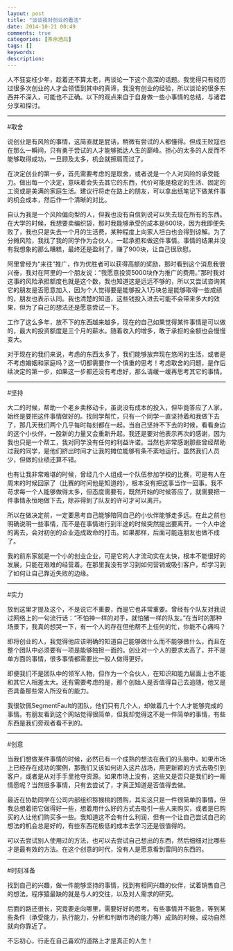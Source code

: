 ```yaml
---
layout: post
title: "谈谈我对创业的看法"
date: 2014-10-21 00:49
comments: true
categories: [茶余酒后]
tags: []
keywords: 
description: 
---
```

人不狂妄枉少年，趁着还不算太老，再谈论一下这个高深的话题。我觉得只有经历过很多次创业的人才会领悟到其中的真谛，我没有创业的经验，所以谈论的很多东西并不深入，可能也不正确。以下的观点来自于自身做一些小事情的总结，与诸君分享和探讨。


---
#取舍

说创业是有风险的事情，这简直就是屁话，稍微有尝试的人都懂得。但成王败寇也在那么一瞬间，只有勇于尝试的人才能够抵达人生的巅峰。担心的太多的人反而不能够取得成功，一旦顾及太多，机会就擦肩而过了。

在决定创业的第一步，首先需要考虑的是取舍，或者说是一个人对风险的承受能力。做出每一个决定，意味着会失去其它的东西，代价可能是稳定的生活、固定的工资或是美满的家庭生活。建议行将走在路上的朋友，可以拿出纸笔记下做某件事的机会成本，然后作一个清晰的对比。

自认为我是一个风险偏向型的人，但我也没有自信到说可以失去现在所有的东西。在大学的时候，我想要卖编织袋，那时我能够承受的成本是600块，因为我即便失败了，我也只是失去一个月的生活费，某种程度上向家人坦白也会得到谅解。为了分摊风险，我找了我的同学作为合伙人，一起承担和做这件事情。事情的结果并没有我想象的那么糟糕，最终还是盈利了，赚了900块，让自己很欣慰。

<!--more-->
阿里曾经为“来往”推广，作为优胜者可以获得高额的奖励，那时看到这个消息我很兴奋，我对在阿里的一个朋友说：“我愿意投资5000块作为推广的费用。”那时我对这事的风险承担额度也就是这个数，我也知道这是远远不够的，所以又尝试咨询其它的朋友是否愿意加入，因为个人觉得要是能够投入1万块总是能够取得一些成绩的，朋友也表示认同。我也清楚的知道，这些钱投入进去可能不会带来多大的效果，但为了自己的想法还是愿意尝试一下。

工作了这么多年，放不下的东西越来越多，现在的自己如果觉得某件事情是可以做的，最大的投资额度是三个月的薪水。随着收入的增多，敢于承担的金额也会慢慢变大。

对于现在的我们来说，考虑的东西太多了，我们能够放弃现在悠闲的生活，或者是不考虑婚姻和家庭吗？这一切都需要作一个慎重的思考！考虑取舍的问题，是作后续决定的第一步，如果这一步都还没有考虑好，那么请缓一缓再思考其它的事情。


---
#坚持

大二的时候，帮助一个老乡卖移动卡，虽说没有成本的投入，但毕竟答应了人家，始终是要把这件事情做好的。找同学帮忙，只有一个同学一直坚持着和我做下去了，那几天我们两个几乎每时每刻都在一起。当自己坚持不下去的时候，看看身边的这个小伙伴，一股新的力量又会重新升起。我还是要对他表示再次的感谢，因为我也只是一个帮工，我对同学没有任何的利益许诺。当然也非常感谢那些曾经帮助过我的同学，是他们挤出时间才让我的摊位能够有条不紊地运行。虽然我们人员少，但做的业绩还算不错。

也有让我非常难堪的时候，曾经几个人组成一个队伍参加学校的比赛，可是有人在周末的时候回家了（比赛的时间他是知道的），根本没有把这事当作一回事。我不苛求每一个人能够做得太多，但态度需要有，既然开始的时候答应了，就需要把一件事情永恒地做下去，除非得到了队友的许可才可以离开。

所以在做决定前，一定要思考自己能够陪同自己的小伙伴能够走多远。在此之前也明确说明一些事情，而不是在事情进行到半途的时候突然提出要离开。一个人中途的离去，会对初创的企业造成致命的打击。如果那样，后面可能连朋友也做不成了。

我的前东家就是一个小的创业企业，可是它的人才流动实在太快，根本不能很好的发展，只能在艰难的经营着。在那里我没有学习到如何营销或吸引客户，却学习到了如何让自己靠近失败的边缘。


---
#实力

放到这里才提及这个，不是说它不重要，而是它也非常重要。曾经有个队友对我说过网络上的一句流行话：“不怕神一样的对手，就怕猪一样的队友。”在当时的那种场景下，我真的想哭一下，有一个人的存在但他帮不上任何的忙，你能不心痛吗？

即将创业的人，我觉得他应该明确的知道自己能够做什么而不能够做什么，而且在整个团队中必须要有一项是能够独担一面的。创业对一个人的要求太高了，并不是单方面的事情，很多事情都需要比一般人做得更好。

即便我们不是团队中的领军人物，但作为一个合伙人，在知识和能力层面上也不能和其它人相差太大。还有需要考虑的是，那个创始人是否值得自己去追随，他又是否具备那些常人所没有的能力。

我很钦佩SegmentFault的团队，他们只有几个人，却做着几十个人才能够完成的事情。有朋友看到这个网站觉得很简单，但我却觉得这不是一件简单的事情，有些东西是我们旁观者看不到的。


---
#创意

当我们想做某件事情的时候，必然已有一个成熟的想法在我们的头脑中。如果市场上已经存在成功的案例，那我们又该如何进入这片战场，用更新颖的方式去吸引到客户，或者是从对手手里抢夺资源。如果市场上没有，这些又是否只是我们的一厢情愿呢？当然很多事情，只有去尝试了，才真正知道是否值得去做。

最近在协助同学在公司内部组织猕猴桃的团购，其实这只是一件很简单的事情，但我总想着把它做得好一些，想着用什么好的方式去吸引一些人来购买，或者是已购买的人让他们购买多一些。我知道这不会有什么利润，但有一个让自己尝试自己的想法的机会总是好的，有些东西花极低的成本去学习还是很值得的。

可以去尝试别人使用过的方法，也可以去尝试自己想出的东西，然后细细对比哪些才是最有效的方法。在这个创意的时代，没有人是愿意看到雷同的东西的。


---
#时刻准备

找到自己的兴趣，做一件能够坚持的事情，找到有相同兴趣的伙伴，试着销售自己的想法。程序猿最缺的就是与人的交往，以及对人需求的研究。

后面的路还很长，究竟要走向哪里，需要好好的思考。有些事情并不能急，等到某些条件（承受能力，执行能力，分析和判断市场的能力等）成熟的时候，成功自然就向你靠近了。

不忘初心，行走在自己喜欢的道路上才是真正的人生！